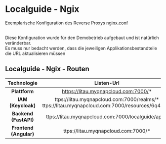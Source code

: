 # Localguide - Ngix
Exemplarische Konfiguration des Reverse Proxys [nginx.conf](nginx.conf)</br>
</br>

Diese Konfiguration wurde für den Demobetrieb aufgebaut und ist natürlich veränderbar.
</br>
Es muss nur bedacht werden, dass die jeweiligen Applikationsbestandteile die URL aktualisieren müssen

## Localguide - Ngix - Routen

| Technologie               | Listen-Url    | Destination-Url |
| :---:                     | :---: |:---: |
| **Plattform**    | https://litau.myqnapcloud.com:7000/*   |ttps://litau.myqnapcloud.com:7000/*  |
| **IAM (Keycloak)**        | ttps://litau.myqnapcloud.com:7000/realms/\* <br/> ttps://litau.myqnapcloud.com:7000/resources/6q47a/\* |  http://localhost:9009/realms  <br/> http://localhost:9009/resources/6q47a/ |
| **Backend (FastAPI)**    | ttps://litau.myqnapcloud.com:7000/localguide/api/*   | http://localguide.local:8000/ |
| **Frontend (Angular)**    | ttps://litau.myqnapcloud.com:7000/\*   | http://localguide.local:4200/* |
